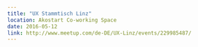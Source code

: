 ```yaml
---
title: "UX Stammtisch Linz"
location: Akostart Co-working Space
date: 2016-05-12
link: http://www.meetup.com/de-DE/UX-Linz/events/229985487/
---
```

